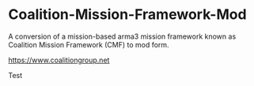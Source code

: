 # Coalition-Mission-Framework-Mod
A conversion of a mission-based arma3 mission framework known as Coalition Mission Framework (CMF) to mod form.

https://www.coalitiongroup.net

Test
